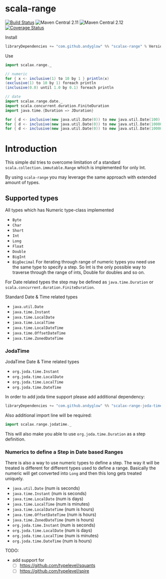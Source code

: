 # scala-range
[![Build Status](https://travis-ci.org/andyglow/scala-range.svg)](https://travis-ci.org/andyglow/scala-range)
![Maven Central 2.11](https://img.shields.io/maven-central/v/com.github.andyglow/scalax-range_2.11.svg)
![Maven Central 2.12](https://img.shields.io/maven-central/v/com.github.andyglow/scalax-range_2.12.svg)
[![Coverage Status](https://coveralls.io/repos/github/andyglow/scala-range/badge.svg?branch=master)](https://coveralls.io/github/andyglow/scala-range?branch=master)

Install
```scala
libraryDependencies += "com.github.andyglow" %% "scalax-range" % Version
```

Use
```scala
import scalax.range._

// numeric
for { x <- inclusive(1) to 10 by 1 } println(x)
(exclusive(1) to 10 by 1) foreach println
(inclusive(0.0) until 1.0 by 0.1) foreach println

// date
import scalax.range.date._
import scala.concurrent.duration.FiniteDuration
import java.time.{Duration => JDuration}

for { d <- inclusive(new java.util.Date(0)) to new java.util.Date(100) by 1 } println(x)
for { d <- inclusive(new java.util.Date(0)) to new java.util.Date(1000000) by 1.second } println(x)
for { d <- inclusive(new java.util.Date(0)) to new java.util.Date(1000000) by JDuration.ofSeconds(1) } println(x)
```

# Introduction
This simple dsl tries to overcome limitation of a standard `scala.collection.immutable.Range` which is implemented for only Int.

By using `scala-range` you may leverage the same approach with extended amount of types.

## Supported types

All types which has Numeric type-class implemented
- `Byte`
- `Char`
- `Short`
- `Int`
- `Long`
- `Float`
- `Double`
- `BigInt`
- `BigDecimal`
For iterating through range of numeric types you need use the same type to specify a step. 
So Int is the only possible way to traverse through the range of ints, Double for doubles and so on.

For Date related types the step may be defined as `java.time.Duration` 
or `scala.concurrent.duration.FiniteDuration`.   
 
Standard Date & Time related types
- `java.util.Date`
- `java.time.Instant`
- `java.time.LocalDate`
- `java.time.LocalTime`
- `java.time.LocalDateTime`
- `java.time.OffsetDateTime`
- `java.time.ZonedDateTime`

### JodaTime
JodaTime Date & Time related types
- `org.joda.time.Instant`
- `org.joda.time.LocalDate`
- `org.joda.time.LocalTime`
- `org.joda.time.DateTime`

In order to add joda time support please add additional dependency:
```scala
libraryDependencies += "com.github.andyglow" %% "scalax-range-joda-time" % Version
```
Also additional import line will be required:
```scala
import scalax.range.jodatime._
```
This will also make you able to use `org.joda.time.Duration` as a step definition.

### Numerics to define a Step in Date based Ranges
There is also a way to use numeric types to define a step.
The way it will be treated is different for different types used to define a range. 
Basically the numeric will get converted into `Long` and then this long gets treated uniquely.

- `java.util.Date` (num is seconds)
- `java.time.Instant` (num is seconds)
- `java.time.LocalDate` (num is days)
- `java.time.LocalTime` (num is minutes)
- `java.time.LocalDateTime` (num is hours)
- `java.time.OffsetDateTime` (num is hours)
- `java.time.ZonedDateTime` (num is hours)
- `org.joda.time.Instant` (num is seconds)
- `org.joda.time.LocalDate` (num is days)
- `org.joda.time.LocalTime` (num is minutes)
- `org.joda.time.DateTime` (num is hours)

TODO:
- add support for
  - [ ] https://github.com/typelevel/squants
  - [ ] https://github.com/typelevel/spire
